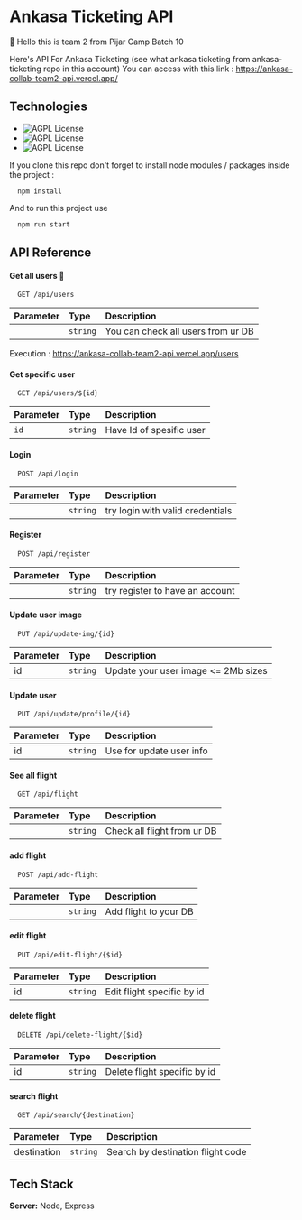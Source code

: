 # Ankasa Ticketing API

👋 Hello this is team 2 from Pijar Camp Batch 10

Here's API For Ankasa Ticketing (see what ankasa ticketing from ankasa-ticketing repo in this account)
You can access with this link :
https://ankasa-collab-team2-api.vercel.app/

## Technologies

- ![AGPL License](https://img.shields.io/badge/Node.js-43853D?style=for-the-badge&logo=node.js&logoColor=white)
- ![AGPL License](https://img.shields.io/badge/Express.js-404D59?style=for-the-badge)
- ![AGPL License](https://img.shields.io/badge/PostgreSQL-316192?style=for-the-badge&logo=postgresql&logoColor=white)

If you clone this repo don't forget to install node modules / packages inside the project :

```
  npm install
```

And to run this project use

```bash
  npm run start
```


## API Reference

#### Get all users 📄

```
  GET /api/users
```

| Parameter | Type     | Description                |
| :-------- | :------- | :------------------------- |
| | `string` | You can check all users from ur DB |

Execution : https://ankasa-collab-team2-api.vercel.app/users

#### Get specific user

```
  GET /api/users/${id}
```

| Parameter | Type     | Description                       |
| :-------- | :------- | :-------------------------------- |
| `id`      | `string` | Have Id of spesific user |

#### Login

```
  POST /api/login
```

| Parameter | Type     | Description                       |
| :-------- | :------- | :-------------------------------- |
| | `string` |try login with valid credentials |

#### Register

```
  POST /api/register
```

| Parameter | Type     | Description                       |
| :-------- | :------- | :-------------------------------- |
| | `string` |try register to have an account |

#### Update user image

```
  PUT /api/update-img/{id}
```

| Parameter | Type     | Description                       |
| :-------- | :------- | :-------------------------------- |
| id | `string` |Update your user image <= 2Mb sizes |

#### Update user

```
  PUT /api/update/profile/{id}
```

| Parameter | Type     | Description                       |
| :-------- | :------- | :-------------------------------- |
| id | `string` |Use for update user info |

#### See all flight

```
  GET /api/flight
```

| Parameter | Type     | Description                       |
| :-------- | :------- | :-------------------------------- |
| | `string` |Check all flight from ur DB |

#### add flight

```
  POST /api/add-flight
```

| Parameter | Type     | Description                       |
| :-------- | :------- | :-------------------------------- |
| | `string` |Add flight to your DB |

#### edit flight

```
  PUT /api/edit-flight/{$id}
```

| Parameter | Type     | Description                       |
| :-------- | :------- | :-------------------------------- |
| id| `string` |Edit flight specific by id |

#### delete flight

```
  DELETE /api/delete-flight/{$id}
```

| Parameter | Type     | Description                       |
| :-------- | :------- | :-------------------------------- |
| id| `string` |Delete flight specific by id |

#### search flight

```
  GET /api/search/{destination}
```

| Parameter | Type     | Description                       |
| :-------- | :------- | :-------------------------------- |
| destination| `string` |Search by destination flight code |



## Tech Stack

**Server:** Node, Express

